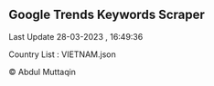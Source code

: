 

## Google Trends Keywords Scraper 
 
Last Update 28-03-2023 , 16:49:36

Country List :
VIETNAM.json



© Abdul Muttaqin 
